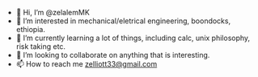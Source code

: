 - 👋 Hi, I’m @zelalemMK
- 👀 I’m interested in mechanical/eletrical engineering, boondocks, ethiopia.
- 🌱 I’m currently learning a lot of things, including calc, unix philosophy, risk taking etc.
- 💞️ I’m looking to collaborate on anything that is interesting.
- 📫 How to reach me zelliott33@gmail.com

<!---
zelalemMK/zelalemMK is a ✨ special ✨ repository because its `README.md` (this file) appears on your GitHub profile.
You can click the Preview link to take a look at your changes.
--->

